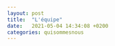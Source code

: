 ```yaml
---
layout: post
title:  "L'équipe"
date:   2021-05-04 14:34:08 +0200
categories: quisommesnous
---
```

